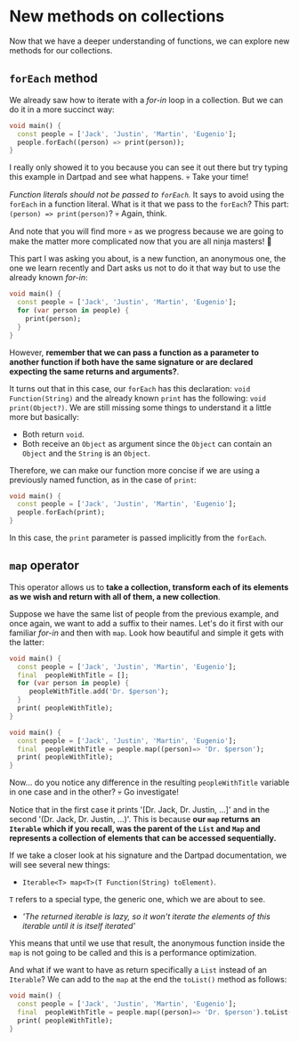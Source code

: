 # New methods on collections

Now that we have a deeper understanding of functions, we can explore new methods for our collections.

## `forEach` method

We already saw how to iterate with a _for-in_ loop in a collection. But we can do it in a more succinct way:

```dart
void main() {
  const people = ['Jack', 'Justin', 'Martin', 'Eugenio'];
  people.forEach((person) => print(person));
}
```

I really only showed it to you because you can see it out there but try typing this example in Dartpad and see what happens. 💀 Take your time!

_Function literals should not be passed to `forEach`._ It says to avoid using the `forEach` in a function literal. What is it that we pass to the `forEach`? This part: `(person) => print(person)`? 💀 Again, think.

And note that you will find more 💀 as we progress because we are going to make the matter more complicated now that you are all ninja masters! 🥷

This part I was asking you about, is a new function, an anonymous one, the one we learn recently and Dart asks us not to do it that way but to use the already known _for-in_:

```dart
void main() {
  const people = ['Jack', 'Justin', 'Martin', 'Eugenio'];
  for (var person in people) {
    print(person);
  }
}
```

However, __remember that we can pass a function as a parameter to another function if both have the same signature or are declared expecting the same returns and arguments?__.

It turns out that in this case, our `forEach` has this declaration:
`void Function(String)` and the already known `print` has the following: `void print(Object?)`. We are still missing some things to understand it a little more but basically:

- Both return `void`.
- Both receive an `Object` as argument since the `Object` can contain an `Object` and the `String` is an `Object`.

Therefore, we can make our function more concise if we are using a previously named function, as in the case of `print`:

```dart
void main() {
  const people = ['Jack', 'Justin', 'Martin', 'Eugenio'];
  people.forEach(print);
}
```

In this case, the `print` parameter is passed implicitly from the `forEach`.

## `map` operator

This operator allows us to __take a collection, transform each of its elements as we wish and return with all of them, a new collection__.

Suppose we have the same list of people from the previous example, and once again, we want to add a suffix to their names. Let's do it first with our familiar _for-in_ and then with `map`. Look how beautiful and simple it gets with the latter:

```dart
void main() {
  const people = ['Jack', 'Justin', 'Martin', 'Eugenio'];
  final  peopleWithTitle = [];
  for (var person in people) {
     peopleWithTitle.add('Dr. $person');
  }
  print( peopleWithTitle);
}
```

```dart
void main() {
  const people = ['Jack', 'Justin', 'Martin', 'Eugenio'];
  final  peopleWithTitle = people.map((person)=> 'Dr. $person');
  print( peopleWithTitle);
}
```

Now... do you notice any difference in the resulting `peopleWithTitle` variable in one case and in the other? 💀 Go investigate!

Notice that in the first case it prints '[Dr. Jack, Dr. Justin, ...]' and in the second '(Dr. Jack, Dr. Justin, ...)'. This is because __our `map` returns an `Iterable` which if you recall, was the parent of the `List` and `Map` and represents a collection of elements that can be accessed sequentially.__

If we take a closer look at his signature and the Dartpad documentation, we will see several new things:

- `Iterable<T> map<T>(T Function(String) toElement)`.

`T` refers to a special type, the generic one, which we are about to see.

- _'The returned iterable is lazy, so it won't iterate the elements of this iterable until it is itself iterated'_

Yhis means that until we use that result, the anonymous function inside the `map` is not going to be called and this is a performance optimization.

And what if we want to have as return specifically a `List` instead of an `Iterable`? We can add to the `map` at the end the `toList()` method as follows:

```dart
void main() {
  const people = ['Jack', 'Justin', 'Martin', 'Eugenio'];
  final  peopleWithTitle = people.map((person)=> 'Dr. $person').toList();
  print( peopleWithTitle);
}
```
